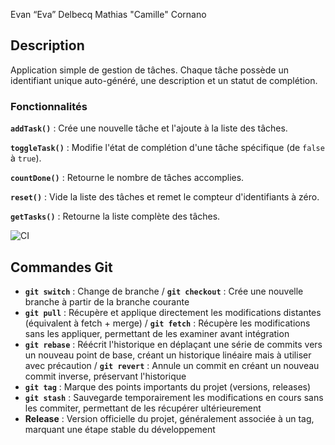 Evan “Eva” Delbecq
Mathias "Camille" Cornano

## Description

Application simple de gestion de tâches. Chaque tâche possède un identifiant unique auto-généré, une description et un statut de complétion.

### Fonctionnalités

**`addTask()`** : Crée une nouvelle tâche et l'ajoute à la liste des tâches.

**`toggleTask()`** : Modifie l'état de complétion d'une tâche spécifique (de `false` à `true`).

**`countDone()`** : Retourne le nombre de tâches accomplies.

**`reset()`** : Vide la liste des tâches et remet le compteur d'identifiants à zéro.

**`getTasks()`** : Retourne la liste complète des tâches.

![CI](https://github.com/evadelbecq/examGit/actions/workflows/ci.yml/badge.svg)

## Commandes Git

- **`git switch`** : Change de branche / **`git checkout`** : Crée une nouvelle branche à partir de la branche courante
- **`git pull`** : Récupère et applique directement les modifications distantes (équivalent à fetch + merge) / **`git fetch`** : Récupère les modifications sans les appliquer, permettant de les examiner avant intégration
- **`git rebase`** : Réécrit l'historique en déplaçant une série de commits vers un nouveau point de base, créant un historique linéaire mais à utiliser avec précaution / **`git revert`** : Annule un commit en créant un nouveau commit inverse, préservant l'historique
- **`git tag`** : Marque des points importants du projet (versions, releases)
- **`git stash`** : Sauvegarde temporairement les modifications en cours sans les commiter, permettant de les récupérer ultérieurement
- **Release** : Version officielle du projet, généralement associée à un tag, marquant une étape stable du développement